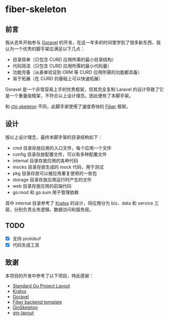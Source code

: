 # fiber-skeleton

## 前言

我从去年开始参与 [Goravel](https://github.com/goravel/goravel) 的开发，在这一年多的时间里学到了很多新东西，我认为一个优秀的脚手架应满足以下几点：

* 目录简单（只包含 CURD 应用所需的最小目录结构）
* 代码简洁（只包含 CURD 应用所需的最小代码量）
* 功能完备（从表单验证到 ORM 等 CURD 应用所需的功能都具备）
* 易于拓展（在 CURD 的基础上可以快速拓展）

Goravel 是一个非常容易上手的优秀框架，但其完全复制 Laravel 的设计导致了它是一个重量级框架，不符合以上设计理念。因此便有了本脚手架。

和 [chi-skeleton](https://github.com/go-rat/chi-skeleton) 不同，此脚手架使用了速度奇快的 [Fiber](https://gofiber.io/) 框架。

## 设计

按以上设计理念，最终本脚手架的目录结构如下：

* cmd 目录存放应用的入口文件，每个应用一个文件
* config 目录存放配置文件，可以有多种配置文件
* internal 目录存放应用的各种代码
* mocks 目录存放生成的 mock 代码，用于测试
* pkg 目录存放可以被应用重复使用的一些包
* storage 目录存放应用运行时产生的文件
* web 目录存放应用的前端代码
* go.mod 和 go.sum 用于管理依赖

其中 internal 目录参考了 [Kratos](https://go-kratos.dev/) 的设计，将应用分为 biz、data 和 service 三层，分别负责业务逻辑、数据访问和服务层。

## TODO

* [x] 支持 protobuf
* [x] 代码生成工具

## 致谢

本项目的开发中参考了以下项目，特此感谢：

* [Standard Go Project Layout](https://github.com/golang-standards/project-layout)
* [Kratos](https://go-kratos.dev/)
* [Goravel](https://github.com/goravel/goravel)
* [Fiber backend template](https://github.com/create-go-app/fiber-go-template)
* [GinSkeleton](https://github.com/qifengzhang007/GinSkeleton)
* [gin-layout](https://github.com/wannanbigpig/gin-layout)
